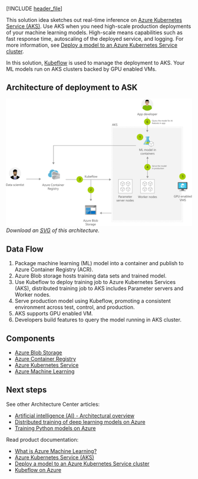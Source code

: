 [!INCLUDE [header_file](../../../includes/sol-idea-header.md)]

This solution idea sketches out real-time inference on [Azure Kubernetes Service (AKS)](/azure/aks/intro-kubernetes). Use AKS when you need high-scale production deployments of your machine learning models. High-scale means capabilities such as fast response time, autoscaling of the deployed service, and logging. For more information, see [Deploy a model to an Azure Kubernetes Service cluster](/azure/machine-learning/how-to-deploy-azure-kubernetes-service).

In this solution, [Kubeflow](https://www.kubeflow.org/docs/about/kubeflow/) is used to manage the deployment to AKS. Your ML models run on AKS clusters backed by GPU enabled VMs.

## Architecture of deployment to ASK

![Architecture diagram: deploying machine learning models to AKS](../media/machine-learning-with-aks.png)
*Download an [SVG](../media/machine-learning-with-aks.svg) of this architecture.*

## Data Flow

1. Package machine learning (ML) model into a container and publish to Azure Container Registry (ACR).
1. Azure Blob storage hosts training data sets and trained model.
1. Use Kubeflow to deploy training job to Azure Kubernetes Services (AKS), distributed training job to AKS includes Parameter servers and Worker nodes.
1. Serve production model using Kubeflow, promoting a consistent environment across test, control, and production.
1. AKS supports GPU enabled VM.
1. Developers build features to query the model running in AKS cluster.

## Components

* [Azure Blob Storage](/azure/storage/blobs/)
* [Azure Container Registry](/azure/container-registry/)
* [Azure Kubernetes Service](https://azure.microsoft.com/services/container-registry/)
* [Azure Machine Learning](https://azure.microsoft.com/services/machine-learning/)

## Next steps

See other Architecture Center articles:

* [Artificial intelligence (AI) - Architectural overview](../../data-guide/big-data/ai-overview.md)
* [Distributed training of deep learning models on Azure](../../reference-architectures/ai/training-deep-learning.yml)
* [Training Python models on Azure](../../reference-architectures/ai/training-python-models.yml)

Read product documentation:

* [What is Azure Machine Learning?](/azure/machine-learning/overview-what-is-azure-ml)
* [Azure Kubernetes Service (AKS)](/azure/aks/intro-kubernetes)
* [Deploy a model to an Azure Kubernetes Service cluster](/azure/machine-learning/how-to-deploy-azure-kubernetes-service)
* [Kubeflow on Azure](https://www.kubeflow.org/docs/distributions/azure/)